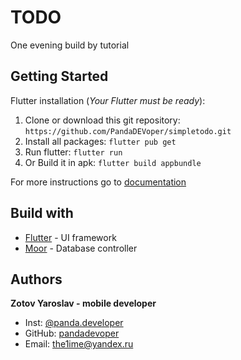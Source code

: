 # TODO
One evening build by tutorial




## Getting Started

Flutter installation (*Your Flutter must be ready*):
1. Clone or download this git repository:
  	  `https://github.com/PandaDEVoper/simpletodo.git`
2. Install all packages: 
      `flutter pub get`
3. Run flutter:
      `flutter run`
4. Or Build it in apk: 
      `flutter build appbundle`
    
For more instructions go to [documentation](flutter.dev/docs/)
  
  
## Build with
* [Flutter](flutter.dev) - UI framework
* [Moor](pub.dev/packages/moor_flutter) - Database controller

## Authors
**Zotov Yaroslav - mobile developer**
* Inst: [@panda.developer](https://www.instagram.com/panda.developer/)
* GitHub: [pandadevoper](https://github.com/PandaDEVoper)
* Email: the1ime@yandex.ru

